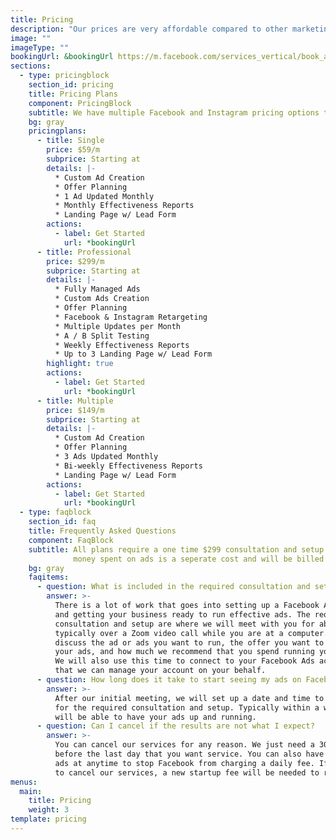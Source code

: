 ```yaml
---
title: Pricing
description: "Our prices are very affordable compared to other marketing companies."
image: ""
imageType: ""
bookingUrl: &bookingUrl https://m.facebook.com/services_vertical/book_appointment/?page_id=1042711662596982&referrer=primary_cta&referrer_surface=page
sections:
  - type: pricingblock
    section_id: pricing
    title: Pricing Plans
    component: PricingBlock
    subtitle: We have multiple Facebook and Instagram pricing options to fit growing business and well established organizations that just need some help.
    bg: gray
    pricingplans:
      - title: Single
        price: $59/m
        subprice: Starting at        
        details: |-
          * Custom Ad Creation
          * Offer Planning
          * 1 Ad Updated Monthly
          * Monthly Effectiveness Reports
          * Landing Page w/ Lead Form
        actions:
          - label: Get Started
            url: *bookingUrl
      - title: Professional
        price: $299/m
        subprice: Starting at        
        details: |-
          * Fully Managed Ads
          * Custom Ads Creation
          * Offer Planning
          * Facebook & Instagram Retargeting
          * Multiple Updates per Month
          * A / B Split Testing
          * Weekly Effectiveness Reports
          * Up to 3 Landing Page w/ Lead Form          
        highlight: true
        actions:
          - label: Get Started
            url: *bookingUrl
      - title: Multiple
        price: $149/m
        subprice: Starting at
        details: |-
          * Custom Ad Creation
          * Offer Planning
          * 3 Ads Updated Monthly
          * Bi-weekly Effectiveness Reports
          * Landing Page w/ Lead Form
        actions:
          - label: Get Started
            url: *bookingUrl
  - type: faqblock
    section_id: faq
    title: Frequently Asked Questions
    component: FaqBlock
    subtitle: All plans require a one time $299 consultation and setup. The amount of
              money spent on ads is a seperate cost and will be billed through Facebook.
    bg: gray
    faqitems:
      - question: What is included in the required consultation and setup?
        answer: >-
          There is a lot of work that goes into setting up a Facebook Ads account
          and getting your business ready to run effective ads. The required
          consultation and setup are where we will meet with you for about an hour,
          typically over a Zoom video call while you are at a computer. We will
          discuss the ad or ads you want to run, the offer you want to give in
          your ads, and how much we recommend that you spend running your ads.
          We will also use this time to connect to your Facebook Ads account so
          that we can manage your account on your behalf.
      - question: How long does it take to start seeing my ads on Facebook and Instagram?
        answer: >-
          After our initial meeting, we will set up a date and time to meet again
          for the required consultation and setup. Typically within a week, we
          will be able to have your ads up and running.
      - question: Can I cancel if the results are not what I expect?
        answer: >-
          You can cancel our services for any reason. We just need a 30 day notice
          before the last day that you want service. You can also have us pause the
          ads at anytime to stop Facebook from charging a daily fee. If you decide
          to cancel our services, a new startup fee will be needed to restart ad services.
menus:
  main:
    title: Pricing
    weight: 3
template: pricing
---
```

